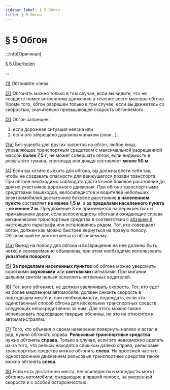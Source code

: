 ```yaml
---
sidebar_label: § 5 Обгон
title: § 5 Обгон
---
```


<VerifiedTranslationIcon />

# § 5 Обгон

:::info[Оригинал]

[§ 5 Überholen](https://www.gesetze-im-internet.de/stvo_2013/__5.html)

:::


<span id="1">[(1)](#1)</span> Обгоняйте слева.


<span id="2">[(2)](#2)</span> Обгонять можно только в том случае, если вы видите, что не создаете помех встречному движению в течение всего маневра обгона. Кроме того, обгон разрешен только в том случае, если вы движетесь со скоростью, значительно превышающей скорость обгоняемого.


<span id="3">[(3)](#3)</span> Обгон запрещен:
1. если дорожная ситуация неясна или
2. если это запрещено дорожным знаком (знак <TrafficSign sign="276" />, <TrafficSign sign="277" />).


<span id="3a">[(3a)](#3a)</span> Без ущерба для других запретов на обгон, любое лицо, управляющее транспортным средством с максимальной разрешенной массой **более 7,5 т**, не может совершать обгон, если видимость в результате тумана, снегопада или дождя составляет **менее 50 м**.

<span id="4">[(4)](#4)</span> Если вы хотите выехать для обгона, вы должны вести себя так, чтобы не создавать опасности для движущегося позади транспорта. При обгоне необходимо соблюдать достаточное боковое расстояние до других участников дорожного движения. При обгоне транспортными средствами пешеходов, велосипедистов и водителей небольших электромобилей достаточное боковое расстояние **в населенном пункте** составляет **не менее 1,5 м**, а **за пределами населенного пункта** - **не менее 2 м**. Предложение 3 не применяется на перекрестках и примыканиях дорог, если велосипедисты обогнали ожидающие справа механические транспортные средства в соответствии с [абзацем 8](#8) настоящего параграфа или остановились рядом. Тот, кто совершает обгон, должен как можно быстрее вернуться на правую полосу. Обгоняющий не должен мешать обгоняемому.

<span id="4a">[(4a)](#4a)</span> Выезд на полосу для обгона и возвращение на нее должны быть четко и своевременно объявлены, при этом необходимо использовать **указатели поворота**.

<span id="5">[(5)](#5)</span> **За пределами населенных пунктов** об обгоне можно уведомить короткими **звуковыми** или **световыми** сигналами. При мигании дальним светом нельзя ослеплять встречных водителей.


<span id="6">[(6)](#6)</span> Тот, кого обгоняют, не должен увеличивать скорость. Тот, кто едет на более медленном автомобиле, должен снизить скорость в подходящем месте и, при необходимости, подождать, если это единственный способ обгона для нескольких транспортных средств, следующих непосредственно за ним. Для этого можно также использовать подходящие твердые обочины, но это не относится к автомагистралям.

<span id="7">[(7)](#7)</span> Того, кто объявил о своем намерении повернуть налево и встал в ряд, нужно обгонять справа.
**Рельсовые транспортные средства** нужно обгонять **справа**. Только в случае, если это невозможно
сделать из-за того, что рельсы находятся слишком далеко справа, рельсовые транспортные средства можно обгонять **слева**. 
На проезжей части с односторонним движением рельсовые транспортные средства также можно обгонять **слева**.

<span id="8">[(8)](#8)</span> Если есть достаточно места, велосипедисты и мопедисты могут обгонять автомобили,
ожидающие в правой полосе, на умеренной скорости и с особой осторожностью.
